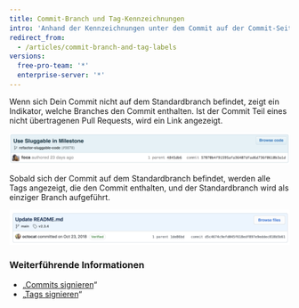 ```yaml
---
title: Commit-Branch und Tag-Kennzeichnungen
intro: 'Anhand der Kennzeichnungen unter dem Commit auf der Commit-Seite kannst Du leicht erkennen, zu welchem Branch ein Commit gehört.'
redirect_from:
  - /articles/commit-branch-and-tag-labels
versions:
  free-pro-team: '*'
  enterprise-server: '*'
---
```


Wenn sich Dein Commit nicht auf dem Standardbranch befindet, zeigt ein Indikator, welche Branches den Commit enthalten. Ist der Commit Teil eines nicht übertragenen Pull Requests, wird ein Link angezeigt.

![Commit-Branch-Kennzeichnung](/assets/images/help/commits/Commit-branch-label.png)

Sobald sich der Commit auf dem Standardbranch befindet, werden alle Tags angezeigt, die den Commit enthalten, und der Standardbranch wird als einziger Branch aufgeführt.

![Commit-Master-Kennzeichnung](/assets/images/help/commits/Commit-master-label.png)

### Weiterführende Informationen

* „[Commits signieren](/articles/signing-commits)“
* „[Tags signieren](/articles/signing-tags)“
